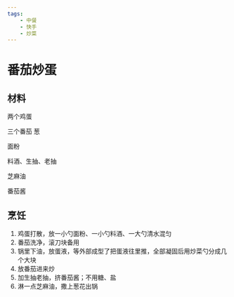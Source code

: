 ```yaml
---
tags:
    - 中餐
    - 快手
    - 炒菜
---
```


# 番茄炒蛋

<!-- Cuisines: Chinese (../Cuisines%202683acb9145881339d1be323309a78c0/Chinese%202683acb91458817fb329d1f2c85165bf.md)
Total Mins: 30
Ingredients: 番茄 (../Ingredients%202683acb9145881b09f9ff03510a614b3/%E7%95%AA%E8%8C%84%202693acb91458804f9eaaedac9d2887d7.md), Eggs (../Ingredients%202683acb9145881b09f9ff03510a614b3/Eggs%202683acb9145881edad54c56e90715b9b.md)
Status: Trying out

[https://www.notion.so](https://www.notion.so) -->

## 材料

两个鸡蛋

三个番茄 葱

面粉

料酒、生抽、老抽

芝麻油

番茄酱

## 烹饪

1. 鸡蛋打散，放一小勺面粉、一小勺料酒、一大勺清水混匀
2. 番茄洗净，滚刀块备用
3. 锅里下油，放蛋液，等外部成型了把蛋液往里推，全部凝固后用炒菜勺分成几个大块
4. 放番茄进来炒
5. 加生抽老抽，挤番茄酱；不用糖、盐
6. 淋一点芝麻油，撒上葱花出锅
